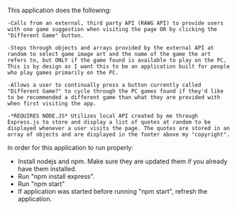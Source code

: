 This application does the following: 

    -Calls from an external, third party API (RAWG API) to provide users with one game suggestion when visiting the page OR by clicking the "Different Game" button. 
    
    -Steps through objects and arrays provided by the external API at random to select game image art and the name of the game the art refers to, but ONLY if the game found is available to play on the PC. This is by design as I want this to be an application built for people who play games primarily on the PC.

    -Allows a user to continually press a button currently called "Different Game?" to cycle through the PC games found if they'd like to be recommended a different game than what they are provided with when first visiting the app.

    -*REQUIRES NODE.JS* Utilizes local API created by me through Express.js to store and display a list of quotes at random to be displayed whenever a user visits the page. The quotes are stored in an array of objects and are displayed in the footer above my "copyright".


In order for this application to run properly:

- Install nodejs and npm. Make sure they are updated them if you already have them installed.
- Run "npm install express".
- Run "npm start"
- If application was started before running "npm start", refresh the application.

